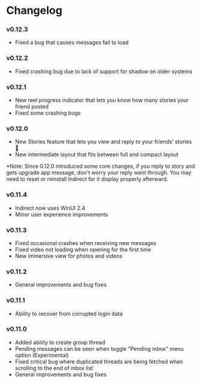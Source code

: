 Changelog
=========

### v0.12.3
- Fixed a bug that causes messages fail to load

### v0.12.2
- Fixed crashing bug due to lack of support for shadow on older systems

### v0.12.1
- New reel progress indicator that lets you know how many stories your friend posted
- Fixed some crashing bugs

### v0.12.0
- New Stories feature that lets you view and reply to your friends' stories 🎉
- New intermediate layout that fits between full and compact layout

*Note: Since 0.12.0 introduced some core changes, if you reply to story and gets upgrade app message, don't worry your reply went through. You may need to reset or reinstall Indirect for it display properly afterward.

### v0.11.4
- Indirect now uses WinUI 2.4
- Minor user experience improvements

### v0.11.3
- Fixed occasional crashes when receiving new messages
- Fixed video not loading when opening for the first time
- New immersive view for photos and videos

### v0.11.2
- General improvements and bug fixes

### v0.11.1
- Ability to recover from corrupted login data

### v0.11.0
- Added ability to create group thread
- Pending messages can be seen when toggle "Pending inbox" menu option (Experimental)
- Fixed critical bug where duplicated threads are being fetched when scrolling to the end of inbox list
- General improvements and bug fixes